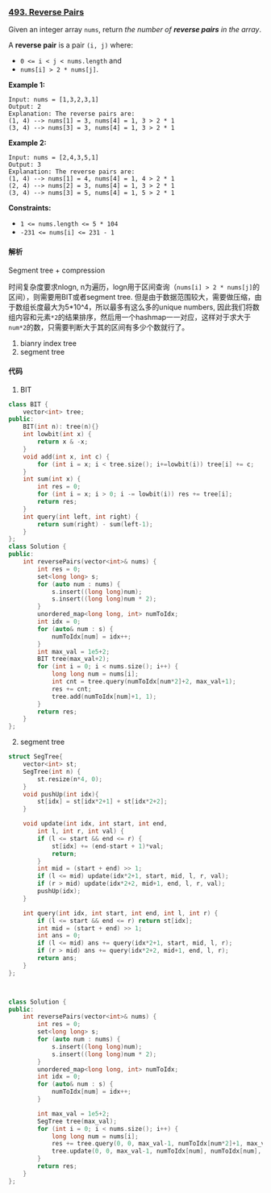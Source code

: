 ### [493. Reverse Pairs](https://leetcode.com/problems/reverse-pairs/)

Given an integer array `nums`, return *the number of **reverse pairs** in the array*.

A **reverse pair** is a pair `(i, j)` where:

- `0 <= i < j < nums.length` and
- `nums[i] > 2 * nums[j]`.

 

**Example 1:**

```
Input: nums = [1,3,2,3,1]
Output: 2
Explanation: The reverse pairs are:
(1, 4) --> nums[1] = 3, nums[4] = 1, 3 > 2 * 1
(3, 4) --> nums[3] = 3, nums[4] = 1, 3 > 2 * 1
```

**Example 2:**

```
Input: nums = [2,4,3,5,1]
Output: 3
Explanation: The reverse pairs are:
(1, 4) --> nums[1] = 4, nums[4] = 1, 4 > 2 * 1
(2, 4) --> nums[2] = 3, nums[4] = 1, 3 > 2 * 1
(3, 4) --> nums[3] = 5, nums[4] = 1, 5 > 2 * 1
```

 

**Constraints:**

- `1 <= nums.length <= 5 * 104`
- `-231 <= nums[i] <= 231 - 1`

#### 解析

Segment tree + compression

时间复杂度要求nlogn, n为遍历，logn用于区间查询（`nums[i] > 2 * nums[j]`的区间），则需要用BIT或者segment tree. 但是由于数据范围较大，需要做压缩，由于数组长度最大为5*10^4，所以最多有这么多的unique numbers, 因此我们将数组内容和元素`*2`的结果排序，然后用一个hashmap一一对应，这样对于求大于`num*2`的数，只需要判断大于其的区间有多少个数就行了。

1. bianry index tree
2. segment tree

#### 代码

1. BIT

```c++
class BIT {
    vector<int> tree;
public:
    BIT(int n): tree(n){}
    int lowbit(int x) {
        return x & -x;
    }
    void add(int x, int c) {
        for (int i = x; i < tree.size(); i+=lowbit(i)) tree[i] += c;
    }
    int sum(int x) {
        int res = 0;
        for (int i = x; i > 0; i -= lowbit(i)) res += tree[i];
        return res;
    }
    int query(int left, int right) {
        return sum(right) - sum(left-1);
    }
};
class Solution {
public:
    int reversePairs(vector<int>& nums) {
        int res = 0;
        set<long long> s;
        for (auto num : nums) {
            s.insert((long long)num);
            s.insert((long long)num * 2);
        }
        unordered_map<long long, int> numToIdx;
        int idx = 0;
        for (auto& num : s) {
            numToIdx[num] = idx++;
        }
        int max_val = 1e5+2;
        BIT tree(max_val+2);
        for (int i = 0; i < nums.size(); i++) {
            long long num = nums[i];
            int cnt = tree.query(numToIdx[num*2]+2, max_val+1);
            res += cnt;
            tree.add(numToIdx[num]+1, 1);
        }
        return res;
    }
};
```



2. segment tree

```c++
struct SegTree{
    vector<int> st;
    SegTree(int n) {
        st.resize(n*4, 0);
    }
    void pushUp(int idx){
        st[idx] = st[idx*2+1] + st[idx*2+2];
    }

    void update(int idx, int start, int end, 
        int l, int r, int val) {
        if (l <= start && end <= r) {
            st[idx] += (end-start + 1)*val;
            return;
        }
        int mid = (start + end) >> 1;
        if (l <= mid) update(idx*2+1, start, mid, l, r, val);
        if (r > mid) update(idx*2+2, mid+1, end, l, r, val);
        pushUp(idx);
    }

    int query(int idx, int start, int end, int l, int r) {
        if (l <= start && end <= r) return st[idx];
        int mid = (start + end) >> 1;
        int ans = 0;
        if (l <= mid) ans += query(idx*2+1, start, mid, l, r);
        if (r > mid) ans += query(idx*2+2, mid+1, end, l, r);
        return ans;
    }
};



class Solution {
public:
    int reversePairs(vector<int>& nums) {
        int res = 0;
        set<long long> s;
        for (auto num : nums) {
            s.insert((long long)num);
            s.insert((long long)num * 2);
        }
        unordered_map<long long, int> numToIdx;
        int idx = 0;
        for (auto& num : s) {
            numToIdx[num] = idx++;
        }

        int max_val = 1e5+2;
        SegTree tree(max_val);
        for (int i = 0; i < nums.size(); i++) {
            long long num = nums[i];
            res += tree.query(0, 0, max_val-1, numToIdx[num*2]+1, max_val-1);
            tree.update(0, 0, max_val-1, numToIdx[num], numToIdx[num], 1);
        }
        return res;
    }
};
```
